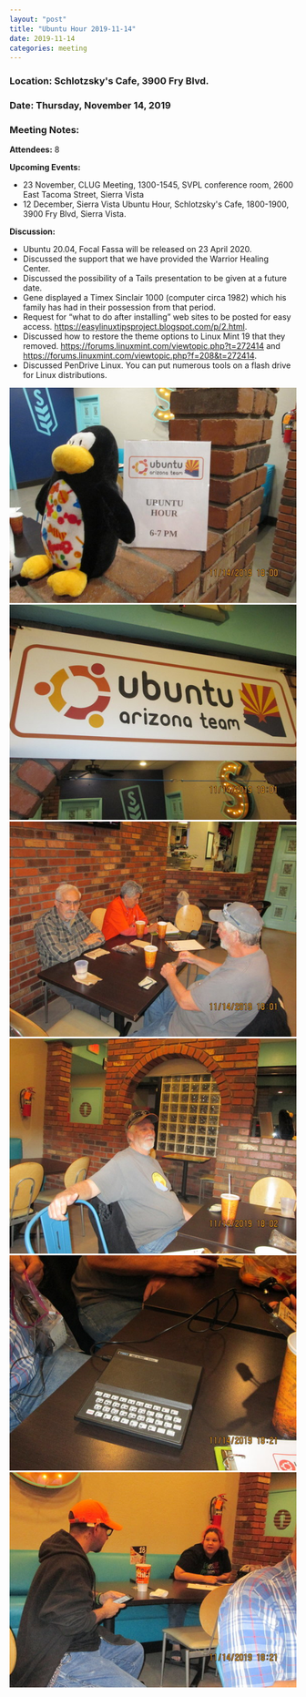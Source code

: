 ```yaml
---
layout: "post"
title: "Ubuntu Hour 2019-11-14"
date: 2019-11-14
categories: meeting
---
```


### Location: Schlotzsky's Cafe, 3900 Fry Blvd.

### Date: Thursday, November 14, 2019

### Meeting Notes:

**Attendees:** 8

**Upcoming Events:**

 * 23 November, CLUG Meeting, 1300-1545, SVPL conference room, 2600 East Tacoma Street, Sierra Vista
 * 12 December, Sierra Vista Ubuntu Hour, Schlotzsky's Cafe, 1800-1900, 3900 Fry Blvd, Sierra Vista.
 
**Discussion:**

 * Ubuntu 20.04, Focal Fassa will be released on 23 April 2020.
 * Discussed the support that we have provided the Warrior Healing Center.
 * Discussed the possibility of a Tails presentation to be given at a future date.
 * Gene displayed a Timex Sinclair 1000 (computer circa 1982) which his family has had in their possession from that period.
 * Request for “what to do after installing” web sites to be posted for easy access. https://easylinuxtipsproject.blogspot.com/p/2.html.
 * Discussed how to restore the theme options to Linux Mint 19 that they removed. https://forums.linuxmint.com/viewtopic.php?t=272414 and https://forums.linuxmint.com/viewtopic.php?f=208&t=272414.
 * Discussed PenDrive Linux.  You can put numerous tools on a flash drive for Linux distributions.

![alt text](https://raw.githubusercontent.com/CochiseLinuxUsersGroup/CochiseLinuxUsersGroup.github.io/master/images/rsz_svubuntuhour_2019-11-14_1.jpg)
![alt text](https://raw.githubusercontent.com/CochiseLinuxUsersGroup/CochiseLinuxUsersGroup.github.io/master/images/rsz_svubuntuhour_2019-11-14_2.jpg)
![alt text](https://raw.githubusercontent.com/CochiseLinuxUsersGroup/CochiseLinuxUsersGroup.github.io/master/images/rsz_svubuntuhour_2019-11-14_3.jpg)
![alt text](https://raw.githubusercontent.com/CochiseLinuxUsersGroup/CochiseLinuxUsersGroup.github.io/master/images/rsz_svubuntuhour_2019-11-14_4.jpg)
![alt text](https://raw.githubusercontent.com/CochiseLinuxUsersGroup/CochiseLinuxUsersGroup.github.io/master/images/rsz_svubuntuhour_2019-11-14_5.jpg)
![alt text](https://raw.githubusercontent.com/CochiseLinuxUsersGroup/CochiseLinuxUsersGroup.github.io/master/images/rsz_svubuntuhour_2019-11-14_6.jpg)



